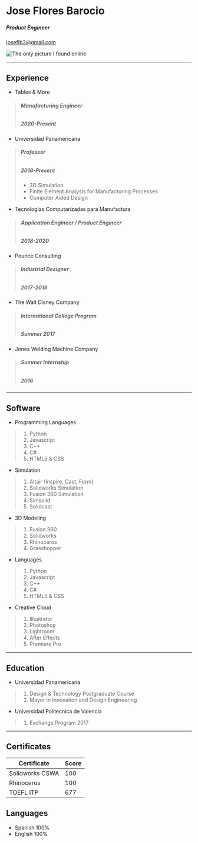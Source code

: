 # **Jose Flores Barocio**
##### *Product Engineer*
[joseflb3@gmail.com](mailto:joseflb3@gmail.com)  

![The only picture I found online](https://www.up.edu.mx/sites/default/files//styles/large/public/img_3601.jpg?itok=xCcZF41a)

___
## Experience

- Tables & More
> ###### **Manufacturing Engineer**
> ##### 2020-Present 

- Universidad Panamericana
> ###### **Professor**
> ##### 2018-Present
> - 3D Simulation
> - Finite Element Analysis for Manufacturing Processes
> - Computer Aided Design

- Tecnologías Computarizadas para Manufactura
> ###### **Application Engineer / Product Engineer**
> ##### 2018-2020 

- Pounce Consulting
> ###### **Industrial Designer**
> ##### 2017-2018 

- The Walt Disney Company
> ###### **International College Program**
> ##### Summer 2017

- Jones Welding Machine Company
> ###### **Summer Internship**
> ##### 2016 
---

## Software

- Programming Languages
> 1. Python
> 2. Javascript
> 3. C++
> 4. C#
> 5. HTML5 & CSS

- Simulation
> 1. Altair (Inspire, Cast, Form)
> 2. Solidworks Simulation
> 3. Fusion 360 Simulation
> 4. Simsolid
> 5. Solidcast

- 3D Modeling
> 1. Fusion 360
> 2. Solidworks
> 3. Rhinoceros
> 4. Grasshopper

- Languages
> 1. Python
> 2. Javascript
> 3. C++
> 4. C#
> 5. HTML5 & CSS

- Creative Cloud
> 1. Illustrator
> 2. Photoshop
> 3. Lightroom
> 4. After Effects
> 5. Premiere Pro
---

## Education

- Universidad Panamericana
> 1. Design & Technology Postgraduate Course 
> 2. Mayor in Innovation and Design Engineering

- Universidad Politecnica de Valencia
> 1. Exchange Program 2017

---

## Certificates

| Certificate | Score |
| ----------- | ----------- |
| Solidworks CSWA | 100 |
| Rhinoceros | 100 |
| TOEFL ITP | 677 |

## Languages

- Spanish 100%
- English 100%
